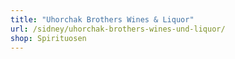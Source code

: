 ```yaml
---
title: "Uhorchak Brothers Wines & Liquor"
url: /sidney/uhorchak-brothers-wines-und-liquor/
shop: Spirituosen
---
```

